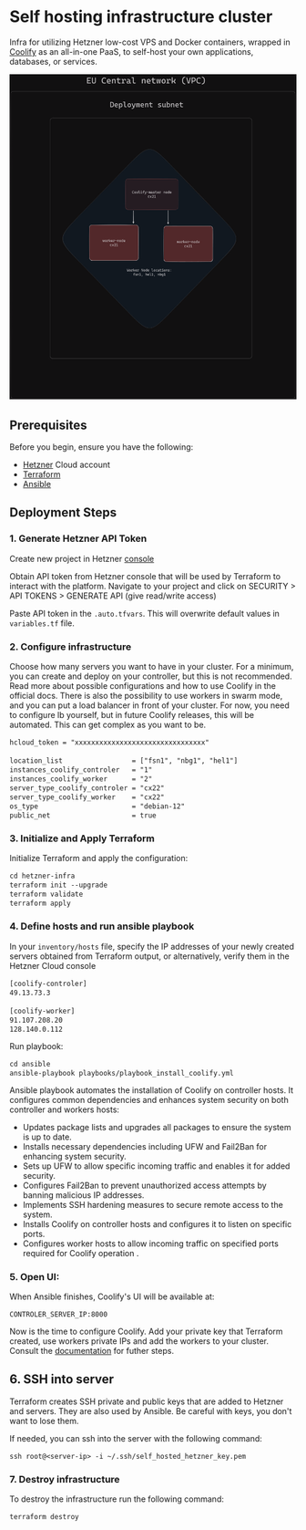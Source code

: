 # Self hosting infrastructure cluster

Infra for utilizing Hetzner low-cost VPS and Docker containers, wrapped in [Coolify](https://coolify.io) as an all-in-one PaaS, to self-host your own applications, databases, or services.

<p align="center">
  <img src="public/01_infra-diagram.png" width="600" alt="Infrastructure Diagram">
</p>


## Prerequisites

Before you begin, ensure you have the following:

- [Hetzner](https://hetzner.cloud/?ref=Ix9xCKNxJriM) Cloud account
- [Terraform](https://www.terraform.io/downloads.html)
- [Ansible](https://docs.ansible.com/ansible/latest/installation_guide/intro_installation.html)
 
## Deployment Steps

### 1. Generate Hetzner API Token

Create new project in Hetzner [console](https://console.hetzner.cloud/projects)

Obtain API token from Hetzner console that will be used by Terraform to interact with the platform. 
Navigate to your project and click on SECURITY > API TOKENS > GENERATE API (give read/write access)

Paste API token in the  `.auto.tfvars`. This will overwrite default values in `variables.tf` file.

### 2. Configure infrastructure

Choose how many servers you want to have in your cluster. For a minimum, you can create and deploy on your controller, but this is not recommended. Read more about possible configurations and how to use Coolify in the official docs. There is also the possibility to use workers in swarm mode, and you can put a load balancer in front of your cluster. For now, you need to configure lb yourself, but in future Coolify releases, this will be automated. This can get complex as you want to be.

```shell
hcloud_token = "xxxxxxxxxxxxxxxxxxxxxxxxxxxxxxxx"

location_list                 = ["fsn1", "nbg1", "hel1"]
instances_coolify_controler   = "1"
instances_coolify_worker      = "2"
server_type_coolify_controler = "cx22"
server_type_coolify_worker    = "cx22"
os_type                       = "debian-12"
public_net                    = true
```

### 3. Initialize and Apply Terraform

Initialize Terraform and apply the configuration:

```shell
cd hetzner-infra
terraform init --upgrade
terraform validate
terraform apply
```

### 4. Define hosts and run ansible playbook

In your `inventory/hosts` file, specify the IP addresses of your newly created servers obtained from Terraform output, or alternatively, verify them in the Hetzner Cloud console

```shell
[coolify-controler]
49.13.73.3

[coolify-worker]
91.107.208.20
128.140.0.112
```

Run playbook:
```shell
cd ansible
ansible-playbook playbooks/playbook_install_coolify.yml 
```
Ansible playbook automates the installation of Coolify on controller hosts. It configures common dependencies and enhances system security on both controller and workers hosts:

- Updates package lists and upgrades all packages to ensure the system is up to date.
- Installs necessary dependencies including UFW and Fail2Ban for enhancing system security.
- Sets up UFW to allow specific incoming traffic and enables it for added security.
- Configures Fail2Ban to prevent unauthorized access attempts by banning malicious IP addresses.
- Implements SSH hardening measures to secure remote access to the system.
- Installs Coolify on controller hosts and configures it to listen on specific ports.
- Configures worker hosts to allow incoming traffic on specified ports required for Coolify operation
.
### 5. Open UI:

When Ansible finishes, Coolify's UI will be available at: 

```shell
CONTROLER_SERVER_IP:8000
```

Now is the time to configure Coolify. Add your private key that Terraform created, use workers private IPs and add the workers to your cluster. Consult the [documentation](https://coolify.io/docs/) for futher steps. 

## 6. SSH into server

Terraform creates SSH private and public keys that are added to Hetzner and servers. They are also used by Ansible. Be careful with keys, you don't want to lose them.

If needed, you can ssh into the server with the following command:

```shell
ssh root@<server-ip> -i ~/.ssh/self_hosted_hetzner_key.pem
```

### 7. Destroy infrastructure

To destroy the infrastructure run the following command:

```shell
terraform destroy
```
